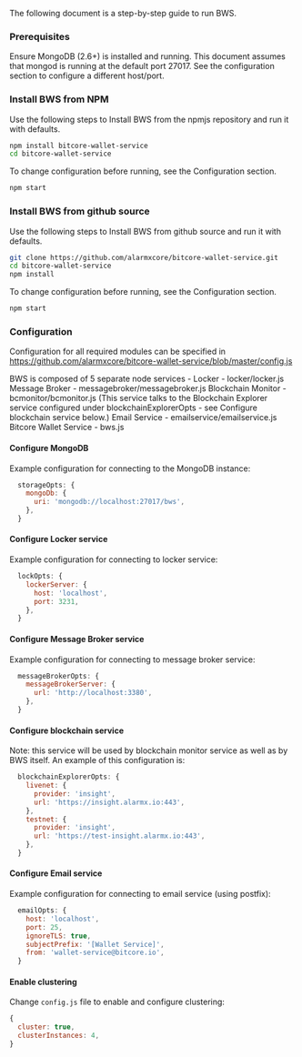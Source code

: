 The following document is a step-by-step guide to run BWS.

### Prerequisites
Ensure MongoDB (2.6+) is installed and running. This document assumes that mongod is running at the default port 27017.
See the configuration section to configure a different host/port.

### Install BWS from NPM
Use the following steps to Install BWS from the npmjs repository and run it with defaults.
```bash
npm install bitcore-wallet-service
cd bitcore-wallet-service
```
To change configuration before running, see the Configuration section.
```bash
npm start
```

### Install BWS from github source
Use the following steps to Install BWS from github source and run it with defaults.
```bash
git clone https://github.com/alarmxcore/bitcore-wallet-service.git
cd bitcore-wallet-service
npm install
```
To change configuration before running, see the Configuration section.
```bash
npm start
```
### Configuration
Configuration for all required modules can be specified in https://github.com/alarmxcore/bitcore-wallet-service/blob/master/config.js

BWS is composed of 5 separate node services -
Locker - locker/locker.js
Message Broker - messagebroker/messagebroker.js
Blockchain Monitor - bcmonitor/bcmonitor.js (This service talks to the Blockchain Explorer service configured under blockchainExplorerOpts - see Configure blockchain service below.)
Email Service - emailservice/emailservice.js
Bitcore Wallet Service - bws.js

#### Configure MongoDB
Example configuration for connecting to the MongoDB instance:
```javascript
  storageOpts: {
    mongoDb: {
      uri: 'mongodb://localhost:27017/bws',
    },
  }
```
#### Configure Locker service
Example configuration for connecting to locker service:
```javascript
  lockOpts: {
    lockerServer: {
      host: 'localhost',
      port: 3231,
    },
  }
```

#### Configure Message Broker service
Example configuration for connecting to message broker service:
```javascript
  messageBrokerOpts: {
    messageBrokerServer: {
      url: 'http://localhost:3380',
    },
  }
```

#### Configure blockchain service
Note: this service will be used by blockchain monitor service as well as by BWS itself.
An example of this configuration is:
```javascript
  blockchainExplorerOpts: {
    livenet: {
      provider: 'insight',
      url: 'https://insight.alarmx.io:443',
    },
    testnet: {
      provider: 'insight',
      url: 'https://test-insight.alarmx.io:443',
    },
  }
```

#### Configure Email service
Example configuration for connecting to email service (using postfix):
```javascript
  emailOpts: {
    host: 'localhost',
    port: 25,
    ignoreTLS: true,
    subjectPrefix: '[Wallet Service]',
    from: 'wallet-service@bitcore.io',
  }
```

#### Enable clustering
Change `config.js` file to enable and configure clustering:
```javascript
{
  cluster: true,
  clusterInstances: 4,
}
```

